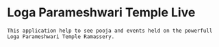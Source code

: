# Loga Parameshwari Temple Live
 
```This application help to see pooja and events held on the powerfull Loga Parameshwari Temple Ramassery.```
